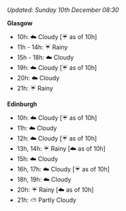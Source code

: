 *Updated: Sunday 10th December 08:30*

**Glasgow**

* 10h: :cloud: Cloudy [:umbrella: as of 10h]
* 11h - 14h: :umbrella: Rainy
* 15h - 18h: :cloud: Cloudy
* 19h: :cloud: Cloudy [:umbrella: as of 10h]
* 20h: :cloud: Cloudy
* 21h: :umbrella: Rainy

**Edinburgh**

* 10h: :cloud: Cloudy [:umbrella: as of 10h]
* 11h: :cloud: Cloudy
* 12h: :cloud: Cloudy [:umbrella: as of 10h]
* 13h, 14h: :umbrella: Rainy [:cloud: as of 10h]
* 15h: :cloud: Cloudy
* 16h, 17h: :cloud: Cloudy [:umbrella: as of 10h]
* 18h, 19h: :cloud: Cloudy
* 20h: :umbrella: Rainy [:cloud: as of 10h]
* 21h: :partly_sunny: Partly Cloudy
